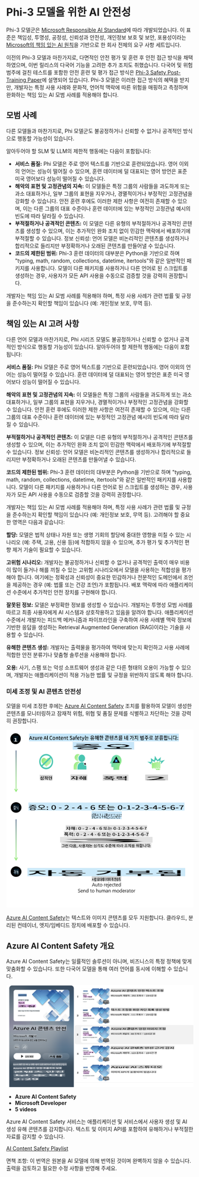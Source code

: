 # Phi-3 모델을 위한 AI 안전성
Phi-3 모델군은 [Microsoft Responsible AI Standard](https://query.prod.cms.rt.microsoft.com/cms/api/am/binary/RE5cmFl)에 따라 개발되었습니다. 이 표준은 책임성, 투명성, 공정성, 신뢰성과 안전성, 개인정보 보호 및 보안, 포용성이라는 [Microsoft의 책임 있는 AI 원칙](https://www.microsoft.com/ai/responsible-ai)을 기반으로 한 회사 전체의 요구 사항 세트입니다.

이전의 Phi-3 모델과 마찬가지로, 다면적인 안전 평가 및 훈련 후 안전 접근 방식을 채택하였으며, 이번 릴리스의 다국어 기능을 고려한 추가 조치도 취했습니다. 다국어 및 위험 범주에 걸친 테스트를 포함한 안전 훈련 및 평가 접근 방식은 [Phi-3 Safety Post-Training Paper](https://arxiv.org/abs/2407.13833)에 설명되어 있습니다. Phi-3 모델은 이러한 접근 방식의 혜택을 받지만, 개발자는 특정 사용 사례와 문화적, 언어적 맥락에 따른 위험을 매핑하고 측정하며 완화하는 책임 있는 AI 모범 사례를 적용해야 합니다.

## 모범 사례

다른 모델들과 마찬가지로, Phi 모델군도 불공정하거나 신뢰할 수 없거나 공격적인 방식으로 행동할 가능성이 있습니다.

알아두어야 할 SLM 및 LLM의 제한적 행동에는 다음이 포함됩니다:

- **서비스 품질:** Phi 모델은 주로 영어 텍스트를 기반으로 훈련되었습니다. 영어 이외의 언어는 성능이 떨어질 수 있으며, 훈련 데이터에 덜 대표되는 영어 방언은 표준 미국 영어보다 성능이 떨어질 수 있습니다.
- **해악의 표현 및 고정관념의 지속:** 이 모델들은 특정 그룹의 사람들을 과도하게 또는 과소 대표하거나, 일부 그룹의 표현을 지우거나, 경멸적이거나 부정적인 고정관념을 강화할 수 있습니다. 안전 훈련 후에도 이러한 제한 사항은 여전히 존재할 수 있으며, 이는 다른 그룹의 대표 수준이나 훈련 데이터에 있는 부정적인 고정관념 예시의 빈도에 따라 달라질 수 있습니다.
- **부적절하거나 공격적인 콘텐츠:** 이 모델은 다른 유형의 부적절하거나 공격적인 콘텐츠를 생성할 수 있으며, 이는 추가적인 완화 조치 없이 민감한 맥락에서 배포하기에 부적절할 수 있습니다.
정보 신뢰성: 언어 모델은 비논리적인 콘텐츠를 생성하거나 합리적으로 들리지만 부정확하거나 오래된 콘텐츠를 만들어낼 수 있습니다.
- **코드의 제한된 범위:** Phi-3 훈련 데이터의 대부분은 Python을 기반으로 하며 "typing, math, random, collections, datetime, itertools"와 같은 일반적인 패키지를 사용합니다. 모델이 다른 패키지를 사용하거나 다른 언어로 된 스크립트를 생성하는 경우, 사용자가 모든 API 사용을 수동으로 검증할 것을 강력히 권장합니다.

개발자는 책임 있는 AI 모범 사례를 적용해야 하며, 특정 사용 사례가 관련 법률 및 규정을 준수하는지 확인할 책임이 있습니다 (예: 개인정보 보호, 무역 등).

## 책임 있는 AI 고려 사항

다른 언어 모델과 마찬가지로, Phi 시리즈 모델도 불공정하거나 신뢰할 수 없거나 공격적인 방식으로 행동할 가능성이 있습니다. 알아두어야 할 제한적 행동에는 다음이 포함됩니다:

**서비스 품질:** Phi 모델은 주로 영어 텍스트를 기반으로 훈련되었습니다. 영어 이외의 언어는 성능이 떨어질 수 있습니다. 훈련 데이터에 덜 대표되는 영어 방언은 표준 미국 영어보다 성능이 떨어질 수 있습니다.

**해악의 표현 및 고정관념의 지속:** 이 모델들은 특정 그룹의 사람들을 과도하게 또는 과소 대표하거나, 일부 그룹의 표현을 지우거나, 경멸적이거나 부정적인 고정관념을 강화할 수 있습니다. 안전 훈련 후에도 이러한 제한 사항은 여전히 존재할 수 있으며, 이는 다른 그룹의 대표 수준이나 훈련 데이터에 있는 부정적인 고정관념 예시의 빈도에 따라 달라질 수 있습니다.

**부적절하거나 공격적인 콘텐츠:** 이 모델은 다른 유형의 부적절하거나 공격적인 콘텐츠를 생성할 수 있으며, 이는 추가적인 완화 조치 없이 민감한 맥락에서 배포하기에 부적절할 수 있습니다.
정보 신뢰성: 언어 모델은 비논리적인 콘텐츠를 생성하거나 합리적으로 들리지만 부정확하거나 오래된 콘텐츠를 만들어낼 수 있습니다.

**코드의 제한된 범위:** Phi-3 훈련 데이터의 대부분은 Python을 기반으로 하며 "typing, math, random, collections, datetime, itertools"와 같은 일반적인 패키지를 사용합니다. 모델이 다른 패키지를 사용하거나 다른 언어로 된 스크립트를 생성하는 경우, 사용자가 모든 API 사용을 수동으로 검증할 것을 강력히 권장합니다.

개발자는 책임 있는 AI 모범 사례를 적용해야 하며, 특정 사용 사례가 관련 법률 및 규정을 준수하는지 확인할 책임이 있습니다 (예: 개인정보 보호, 무역 등). 고려해야 할 중요한 영역은 다음과 같습니다:

**할당:** 모델은 법적 상태나 자원 또는 생명 기회의 할당에 중대한 영향을 미칠 수 있는 시나리오 (예: 주택, 고용, 신용 등)에 적합하지 않을 수 있으며, 추가 평가 및 추가적인 편향 제거 기술이 필요할 수 있습니다.

**고위험 시나리오:** 개발자는 불공정하거나 신뢰할 수 없거나 공격적인 출력이 매우 비용이 많이 들거나 해를 끼칠 수 있는 고위험 시나리오에서 모델을 사용하는 적합성을 평가해야 합니다. 여기에는 정확성과 신뢰성이 중요한 민감하거나 전문적인 도메인에서 조언을 제공하는 경우 (예: 법률 또는 건강 조언)가 포함됩니다. 배포 맥락에 따라 애플리케이션 수준에서 추가적인 안전 장치를 구현해야 합니다.

**잘못된 정보:** 모델은 부정확한 정보를 생성할 수 있습니다. 개발자는 투명성 모범 사례를 따르고 최종 사용자에게 AI 시스템과 상호작용하고 있음을 알려야 합니다. 애플리케이션 수준에서 개발자는 피드백 메커니즘과 파이프라인을 구축하여 사용 사례별 맥락 정보에 기반한 응답을 생성하는 Retrieval Augmented Generation (RAG)이라는 기술을 사용할 수 있습니다.

**유해한 콘텐츠 생성:** 개발자는 출력물을 평가하여 맥락에 맞는지 확인하고 사용 사례에 적합한 안전 분류기나 맞춤형 솔루션을 사용해야 합니다.

**오용:** 사기, 스팸 또는 악성 소프트웨어 생성과 같은 다른 형태의 오용이 가능할 수 있으며, 개발자는 애플리케이션이 적용 가능한 법률 및 규정을 위반하지 않도록 해야 합니다.

### 미세 조정 및 AI 콘텐츠 안전성

모델을 미세 조정한 후에는 [Azure AI Content Safety](https://learn.microsoft.com/azure/ai-services/content-safety/overview) 조치를 활용하여 모델이 생성한 콘텐츠를 모니터링하고 잠재적 위험, 위협 및 품질 문제를 식별하고 차단하는 것을 강력히 권장합니다.

![Phi3AISafety](../../../../translated_images/phi3aisafety.dc76a5bdb07ffc178e8e6d6be94d55a847ad1477d379bc28055823c777e3b06f.ko.png)

[Azure AI Content Safety](https://learn.microsoft.com/azure/ai-services/content-safety/overview)는 텍스트와 이미지 콘텐츠를 모두 지원합니다. 클라우드, 분리된 컨테이너, 엣지/임베디드 장치에 배포할 수 있습니다.

## Azure AI Content Safety 개요

Azure AI Content Safety는 일률적인 솔루션이 아니며, 비즈니스의 특정 정책에 맞게 맞춤화할 수 있습니다. 또한 다국어 모델을 통해 여러 언어를 동시에 이해할 수 있습니다.

![AIContentSafety](../../../../translated_images/AIcontentsafety.2319fe2f8154f2594e16643d4a4696100b7bb74af96b7a82b8f3327618d81122.ko.png)

- **Azure AI Content Safety**
- **Microsoft Developer**
- **5 videos**

Azure AI Content Safety 서비스는 애플리케이션 및 서비스에서 사용자 생성 및 AI 생성 유해 콘텐츠를 감지합니다. 텍스트 및 이미지 API를 포함하여 유해하거나 부적절한 자료를 감지할 수 있습니다.

[AI Content Safety Playlist](https://www.youtube.com/playlist?list=PLlrxD0HtieHjaQ9bJjyp1T7FeCbmVcPkQ)

면책 조항: 이 번역은 원본을 AI 모델에 의해 번역된 것이며 완벽하지 않을 수 있습니다.
출력을 검토하고 필요한 수정 사항을 반영해 주세요.